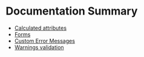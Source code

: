 # Documentation Summary

* [Calculated attributes](doc/calculated_fields.md)
* [Forms](doc/forms.md)
* [Custom Error Messages](doc/error_messages.md)
* [Warnings validation](doc/warnings.md)